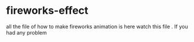 # fireworks-effect
all the file of how to make fireworks animation is here watch this file . If you had any problem
